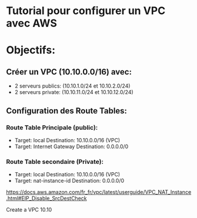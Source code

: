 Tutorial pour configurer un VPC avec AWS
===================================

# Objectifs:
## Créer un VPC (10.10.0.0/16) avec:
  - 2 serveurs publics: (10.10.1.0/24 et 10.10.2.0/24)
  - 2 serveurs private: (10.10.11.0/24 et 10.10.12.0/24)
   
## Configuration des Route Tables:
### Route Table Principale (public):
  - Target: local              Destination: 10.10.0.0/16 (VPC)
  - Target: Internet Gateway   Destination: 0.0.0.0/0
  
### Route Table secondaire (Private):
  - Target: local             Destination: 10.10.0.0/16 (VPC)
  - Target: nat-instance-id   Destination: 0.0.0.0/0
  
https://docs.aws.amazon.com/fr_fr/vpc/latest/userguide/VPC_NAT_Instance.html#EIP_Disable_SrcDestCheck
  

Create a VPC 10.10
